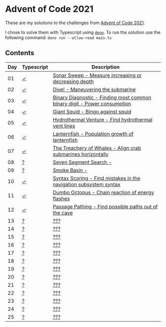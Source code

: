 # Advent of Code 2021

These are my solutions to the challenges from [Advent of Code 2021](https://adventofcode.com/).

I chose to solve them with Typescript using [`deno`](https://deno.land/). To run the solution use the following command: `deno run --allow-read main.ts`

## Contents

| Day | Typescript | Description                                                                       |
| --- | ---------- | --------------------------------------------------------------------------------- |
| 01  | [✓][ts01]  | [Sonar Sweep - Measure increasing or decreasing depth][aoc01]                     |
| 02  | [✓][ts02]  | [Dive! - Maneuvering the submarine][aoc02]                                        |
| 03  | [✓][ts03]  | [Binary Diagnostic - Finding most common binary digit - Power consumption][aoc03] |
| 04  | [✓][ts04]  | [Giant Squid - Bingo against squid][aoc04]                                        |
| 05  | [✓][ts05]  | [Hydrothermal Venture - Find hydrothermal vent lines][aoc05]                      |
| 06  | [✓][ts06]  | [Lanternfish - Population growth of lanternfish][aoc06]                           |
| 07  | [✓][ts07]  | [The Treachery of Whales - Align crab submarines horizontally][aoc07]             |
| 08  | [?][ts08]  | [Seven Segment Search - ][aoc08]                                                  |
| 09  | [?][ts09]  | [Smoke Basin - ][aoc09]                                                           |
| 10  | [✓][ts10]  | [Syntax Scoring - Find mistakes in the navigation subsystem syntax][aoc10]        |
| 11  | [✓][ts11]  | [Dumbo Octopus - Chain reaction of energy flashes][aoc11]                         |
| 12  | [✓][ts12]  | [Passage Pathing - Find possible paths out of the cave][aoc12]                    |
| 13  | [?][ts13]  | [???][aoc13]                                                                      |
| 14  | [?][ts14]  | [???][aoc14]                                                                      |
| 15  | [?][ts15]  | [???][aoc15]                                                                      |
| 16  | [?][ts16]  | [???][aoc16]                                                                      |
| 17  | [?][ts17]  | [???][aoc17]                                                                      |
| 18  | [?][ts18]  | [???][aoc18]                                                                      |
| 19  | [?][ts19]  | [???][aoc19]                                                                      |
| 20  | [?][ts20]  | [???][aoc20]                                                                      |
| 21  | [?][ts21]  | [???][aoc21]                                                                      |
| 22  | [?][ts22]  | [???][aoc22]                                                                      |
| 23  | [?][ts23]  | [???][aoc23]                                                                      |
| 24  | [?][ts24]  | [???][aoc24]                                                                      |
| 25  | [?][ts25]  | [???][aoc25]                                                                      |

[aoc01]: http://adventofcode.com/2020/day/1
[aoc02]: http://adventofcode.com/2020/day/2
[aoc03]: http://adventofcode.com/2020/day/3
[aoc04]: http://adventofcode.com/2020/day/4
[aoc05]: http://adventofcode.com/2020/day/5
[aoc06]: http://adventofcode.com/2020/day/6
[aoc07]: http://adventofcode.com/2020/day/7
[aoc08]: http://adventofcode.com/2020/day/8
[aoc09]: http://adventofcode.com/2020/day/9
[aoc10]: http://adventofcode.com/2020/day/10
[aoc11]: http://adventofcode.com/2020/day/11
[aoc12]: http://adventofcode.com/2020/day/12
[aoc13]: http://adventofcode.com/2020/day/13
[aoc14]: http://adventofcode.com/2020/day/14
[aoc15]: http://adventofcode.com/2020/day/15
[aoc16]: http://adventofcode.com/2020/day/16
[aoc17]: http://adventofcode.com/2020/day/17
[aoc18]: http://adventofcode.com/2020/day/18
[aoc19]: http://adventofcode.com/2020/day/19
[aoc20]: http://adventofcode.com/2020/day/20
[aoc21]: http://adventofcode.com/2020/day/21
[aoc22]: http://adventofcode.com/2020/day/22
[aoc23]: http://adventofcode.com/2020/day/23
[aoc24]: http://adventofcode.com/2020/day/24
[aoc25]: http://adventofcode.com/2020/day/25
[ts01]: https://github.com/incredible-elk/advent-of-code/blob/main/2021/day01/main.ts
[ts02]: https://github.com/incredible-elk/advent-of-code/blob/main/2021/day02/main.ts
[ts03]: https://github.com/incredible-elk/advent-of-code/blob/main/2021/day03/main.ts
[ts04]: https://github.com/incredible-elk/advent-of-code/blob/main/2021/day04/main.ts
[ts05]: https://github.com/incredible-elk/advent-of-code/blob/main/2021/day05/main.ts
[ts06]: https://github.com/incredible-elk/advent-of-code/blob/main/2021/day06/main.ts
[ts07]: https://github.com/incredible-elk/advent-of-code/blob/main/2021/day07/main.ts
[ts08]: https://github.com/incredible-elk/advent-of-code/blob/main/2021/day08/main.ts
[ts09]: https://github.com/incredible-elk/advent-of-code/blob/main/2021/day09/main.ts
[ts10]: https://github.com/incredible-elk/advent-of-code/blob/main/2021/day10/main.ts
[ts11]: https://github.com/incredible-elk/advent-of-code/blob/main/2021/day11/main.ts
[ts12]: https://github.com/incredible-elk/advent-of-code/blob/main/2021/day12/main.ts
[ts13]: https://github.com/incredible-elk/advent-of-code/blob/main/2021/day13/main.ts
[ts14]: https://github.com/incredible-elk/advent-of-code/blob/main/2021/day14/main.ts
[ts15]: https://github.com/incredible-elk/advent-of-code/blob/main/2021/day15/main.ts
[ts16]: https://github.com/incredible-elk/advent-of-code/blob/main/2021/day16/main.ts
[ts17]: https://github.com/incredible-elk/advent-of-code/blob/main/2021/day17/main.ts
[ts18]: https://github.com/incredible-elk/advent-of-code/blob/main/2021/day18/main.ts
[ts19]: https://github.com/incredible-elk/advent-of-code/blob/main/2021/day18/main.ts
[ts20]: https://github.com/incredible-elk/advent-of-code/blob/main/2021/day20/main.ts
[ts21]: https://github.com/incredible-elk/advent-of-code/blob/main/2021/day21/main.ts
[ts22]: https://github.com/incredible-elk/advent-of-code/blob/main/2021/day22/main.ts
[ts23]: https://github.com/incredible-elk/advent-of-code/blob/main/2021/day23/main.ts
[ts24]: https://github.com/incredible-elk/advent-of-code/blob/main/2021/day24/main.ts
[ts25]: https://github.com/incredible-elk/advent-of-code/blob/main/2021/day25/main.ts
